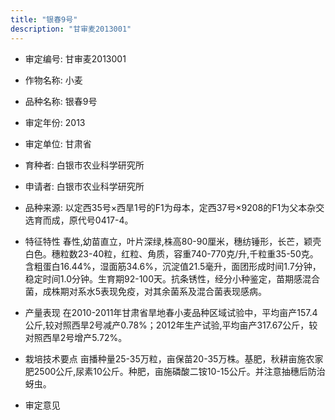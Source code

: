 ```yaml
---
title: "银春9号"
description: "甘审麦2013001"
---
```

* 审定编号:  甘审麦2013001

*  作物名称:  小麦

*  品种名称:  银春9号

*  审定年份:  2013

*  审定单位:  甘肃省

* 育种者:  白银市农业科学研究所

*  申请者:  白银市农业科学研究所

*  品种来源:  以定西35号×西旱1号的F1为母本，定西37号×9208的F1为父本杂交选育而成，原代号0417-4。

*  特征特性
春性,幼苗直立，叶片深绿,株高80-90厘米，穗纺锤形，长芒，颖壳白色。穗粒数23-40粒，红粒、角质，容重740-770克/升,千粒重35-50克。含粗蛋白16.44%，湿面筋34.6%，沉淀值21.5毫升，面团形成时间1.7分钟，稳定时间1.0分钟。生育期92-100天。抗条锈性，经分小种鉴定，苗期感混合菌，成株期对系水5表现免疫，对其余菌系及混合菌表现感病。

*  产量表现
在2010-2011年甘肃省旱地春小麦品种区域试验中，平均亩产157.4公斤,较对照西旱2号减产0.78%；2012年生产试验,平均亩产317.67公斤，较对照西旱2号增产5.72%。

*  栽培技术要点
亩播种量25-35万粒，亩保苗20-35万株。基肥，秋耕亩施农家肥2500公斤,尿素10公斤。种肥，亩施磷酸二铵10-15公斤。并注意抽穗后防治蚜虫。            

*  审定意见

